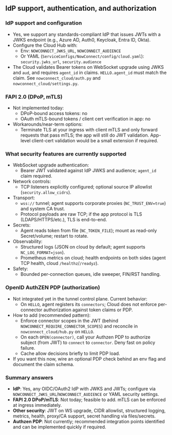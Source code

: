 ## IdP support, authentication, and authorization

### IdP support and configuration
- Yes, we support any standards-compliant IdP that issues JWTs with a JWKS endpoint (e.g., Azure AD, Auth0, Keycloak, Entra ID, Okta).
- Configure the Cloud Hub with:
  - Env: `NOWCONNECT_JWKS_URL`, `NOWCONNECT_AUDIENCE`
  - Or YAML (`ServiceConfigs/NowConnect/config/cloud.yaml`): `security.jwks_url`, `security.audience`
- The Cloud validates Bearer tokens on WebSocket upgrade using JWKS and `aud`, and requires `agent_id` in claims. `HELLO.agent_id` must match the claim. See `nowconnect_cloud/auth.py` and `nowconnect_cloud/settings.py`.

### FAPI 2.0 (DPoP, mTLS)
- Not implemented today:
  - DPoP-bound access tokens: no
  - OAuth mTLS-bound tokens / client cert verification in app: no
- Workarounds/near-term options:
  - Terminate TLS at your ingress with client mTLS and only forward requests that pass mTLS; the app will still do JWT validation. App-level client-cert validation would be a small extension if required.

### What security features are currently supported
- WebSocket upgrade authentication:
  - Bearer JWT validated against IdP JWKS and audience; `agent_id` claim required.
- Network controls:
  - TCP listeners explicitly configured; optional source IP allowlist (`security.allow_cidrs`).
- Transport:
  - `wss://` tunnel; agent supports corporate proxies (`NC_TRUST_ENV=true`) and system CA trust.
  - Protocol payloads are raw TCP; if the app protocol is TLS (LDAPS/HTTPS/etc.), TLS is end-to-end.
- Secrets:
  - Agent reads token from file (`NC_TOKEN_FILE`); mount as read-only Secret/volume; restart to rotate.
- Observability:
  - Structured logs (JSON on cloud by default; agent supports `NC_LOG_FORMAT=json`).
  - Prometheus metrics on cloud; health endpoints on both sides (agent TCP health, cloud `/healthz`/`/readyz`).
- Safety:
  - Bounded per-connection queues, idle sweeper, FIN/RST handling.

### OpenID AuthZEN PDP (authorization)
- Not integrated yet in the tunnel control plane. Current behavior:
  - On `HELLO`, agent registers its `connectors`; Cloud does not enforce per-connector authorization against token claims or PDP.
- How to add (recommended pattern):
  - Enforce connector scopes in the JWT (behind `NOWCONNECT_REQUIRE_CONNECTOR_SCOPES`) and reconcile in `nowconnect_cloud/hub.py` on `HELLO`.
  - On each `OPEN(connector)`, call your Authzen PDP to authorize subject (from JWT) to `connect` to `connector`. Deny fast on policy failure.
  - Cache allow decisions briefly to limit PDP load.
- If you want this now, wire an optional PDP check behind an env flag and document the claim schema.

### Summary answers
- **IdP**: Yes, any OIDC/OAuth2 IdP with JWKS and JWTs; configure via `NOWCONNECT_JWKS_URL`/`NOWCONNECT_AUDIENCE` or YAML security settings.
- **FAPI 2.0 DPoP/mTLS**: Not today; feasible to add. mTLS can be enforced at ingress immediately.
- **Other security**: JWT on WS upgrade, CIDR allowlist, structured logging, metrics, health, proxy/CA support, secret handling via files/secrets.
- **Authzen PDP**: Not currently; recommended integration points identified and can be implemented quickly if required.

